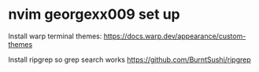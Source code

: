 # nvim georgexx009 set up

Install warp terminal themes: https://docs.warp.dev/appearance/custom-themes

Install ripgrep so grep search works https://github.com/BurntSushi/ripgrep
